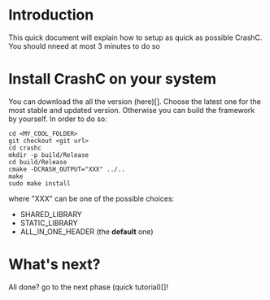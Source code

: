 Introduction
============

This quick document will explain how to setup as quick as possible CrashC. You should nneed at most 3 minutes to do so

Install CrashC on your system
=============================

You can download the all the version (here)[]. Choose the latest one for the most stable and updated version.
Otherwise you can build the framework by yourself. In order to do so:

    cd <MY_COOL_FOLDER>
    git checkout <git url>
    cd crashc
    mkdir -p build/Release
    cd build/Release
    cmake -DCRASH_OUTPUT="XXX" ../..
    make
    sudo make install
    
where "XXX" can be one of the possible choices:

- SHARED_LIBRARY
- STATIC_LIBRARY
- ALL_IN_ONE_HEADER (the **default** one)

What's next?
============

All done? go to the next phase (quick tutorial)[]!
